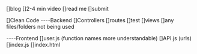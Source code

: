 []blog
[]2-4 min video
[]read me
[]submit


[]Clean Code 
----Backend
    []Controllers
    []routes
    []test
    []views
    []any files/folders not being used

----Frontend
    []user.js (function names more understandable)
    []API.js (urls)
    []index.js
    []index.html
  





